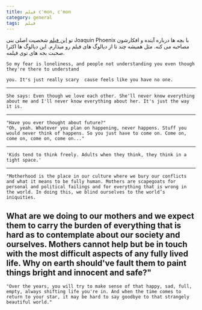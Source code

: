 ```yaml
---
title: فیلم c'mon, c'mon
category: general
tags:  فیلم
---
```


تو [این فیلم](https://www.imdb.com/title/tt10986222/) شخصیت اصلی ینی Joaquin Phoenix با بچه ها درباره آینده و افکارشون مصاحبه می کنه. مثل همیشه چند تا از دیالوگ های فیلم رو میذارم. این دیالوگ ها اکثرا صحبت بجه های توی فیلمه.



    So my fear is loneliness, and people not understanding you even though they're there to understand 

    you. It's just really scary  cause feels like you have no one.

--------------------------

    She says: Even though we love each other. She'll never know everything about me and I'll never know everything about her. It's just the way it is.
-----------

    "Have you ever thought about future?"
    "Oh, yeah. Whatever you plan on happening, never happens. Stuff you would never think of happens. So you just have to come on. Come on, come on, come on, come on..."
-----------

    'Kids tend to think freely. Adults when they think, they think in a tight space.' 
-----------

    "Motherhood is the place in our culture where we bury our conflicts and what it means to be fully human. Mothers are scapegoats for personal and political failings and for everything that is wrong in the world. In doing this, we blind ourselves to the world’s iniquities.
What are we doing to our mothers and we expect them to carry the burden of everything that is hard as to contemplate about our society and ourselves. Mothers cannot help but be in touch with the most difficult aspects of any fully lived life. Why on earth should've fault them to paint things bright and innocent and safe?"
-----------

    "Over the years, you will try to make sense of that happy, sad, full, empty, always shifting life you're in. And when the time comes to return to your star, it may be hard to say goodbye to that strangely beautiful world." 






